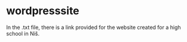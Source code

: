 # wordpresssite
In the .txt file, there is a link provided for the website created for a high school in Niš.

